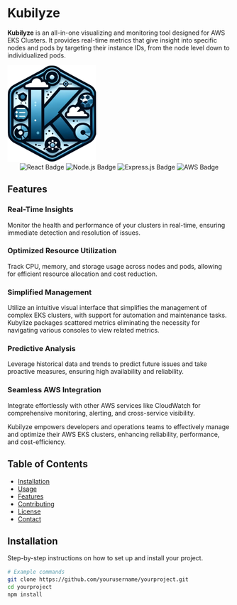 # Kubilyze

**Kubilyze** is an all-in-one visualizing and monitoring tool designed for AWS EKS Clusters. It provides real-time metrics that give insight into specific nodes and pods by targeting their instance IDs, from the node level down to individualized pods.


<img src="client/components/logo.png" alt="Kubilyze Logo" width="200"/>

<div align="center">
    <img src="https://img.shields.io/badge/React-61DAFB?style=for-the-badge&logo=react&logoColor=white" alt="React Badge"/>
    <img src="https://img.shields.io/badge/Node.js-339933?style=for-the-badge&logo=nodedotjs&logoColor=white" alt="Node.js Badge"/>
    <img src="https://img.shields.io/badge/Express.js-000000?style=for-the-badge&logo=express&logoColor=white" alt="Express.js Badge"/>
    <img src="https://img.shields.io/badge/AWS-232F3E?style=for-the-badge&logo=amazonaws&logoColor=FF9900" alt="AWS Badge"/>
</div>

## Features

### Real-Time Insights
Monitor the health and performance of your clusters in real-time, ensuring immediate detection and resolution of issues.

### Optimized Resource Utilization
Track CPU, memory, and storage usage across nodes and pods, allowing for efficient resource allocation and cost reduction.

### Simplified Management
Utilize an intuitive visual interface that simplifies the management of complex EKS clusters, with support for automation and maintenance tasks. Kubylize packages scattered metrics eliminating the necessity for navigating various consoles to view related metrics. 

### Predictive Analysis
Leverage historical data and trends to predict future issues and take proactive measures, ensuring high availability and reliability.

### Seamless AWS Integration
Integrate effortlessly with other AWS services like CloudWatch for comprehensive monitoring, alerting, and cross-service visibility. 

Kubilyze empowers developers and operations teams to effectively manage and optimize their AWS EKS clusters, enhancing reliability, performance, and cost-efficiency.



## Table of Contents

- [Installation](#installation)
- [Usage](#usage)
- [Features](#features)
- [Contributing](#contributing)
- [License](#license)
- [Contact](#contact)

## Installation

Step-by-step instructions on how to set up and install your project.

```bash
# Example commands
git clone https://github.com/yourusername/yourproject.git
cd yourproject
npm install

